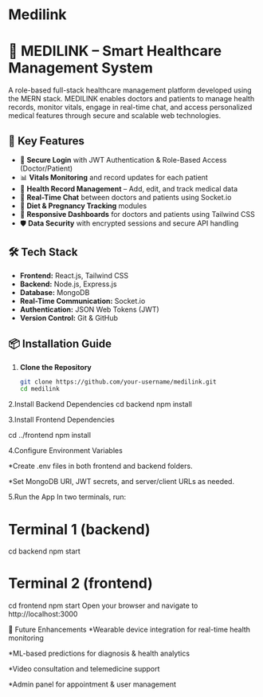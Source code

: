 # Medilink
# 🏥 MEDILINK – Smart Healthcare Management System

A role-based full-stack healthcare management platform developed using the MERN stack. MEDILINK enables doctors and patients to manage health records, monitor vitals, engage in real-time chat, and access personalized medical features through secure and scalable web technologies.

## 🌟 Key Features

- 🔐 **Secure Login** with JWT Authentication & Role-Based Access (Doctor/Patient)
- 📊 **Vitals Monitoring** and record updates for each patient
- 📁 **Health Record Management** – Add, edit, and track medical data
- 💬 **Real-Time Chat** between doctors and patients using Socket.io
- 🧠 **Diet & Pregnancy Tracking** modules
- 📱 **Responsive Dashboards** for doctors and patients using Tailwind CSS
- 🛡️ **Data Security** with encrypted sessions and secure API handling

## 🛠️ Tech Stack

- **Frontend:** React.js, Tailwind CSS  
- **Backend:** Node.js, Express.js  
- **Database:** MongoDB  
- **Real-Time Communication:** Socket.io  
- **Authentication:** JSON Web Tokens (JWT)  
- **Version Control:** Git & GitHub  

## 📦 Installation Guide

1. **Clone the Repository**  
   ```bash
   git clone https://github.com/your-username/medilink.git
   cd medilink
2.Install Backend Dependencies
cd backend
npm install

3.Install Frontend Dependencies

cd ../frontend
npm install

4.Configure Environment Variables

*Create .env files in both frontend and backend folders.

*Set MongoDB URI, JWT secrets, and server/client URLs as needed.

5.Run the App
In two terminals, run:

# Terminal 1 (backend)
cd backend
npm start

# Terminal 2 (frontend)
cd frontend
npm start
Open your browser and navigate to http://localhost:3000

🔮 Future Enhancements
*Wearable device integration for real-time health monitoring

*ML-based predictions for diagnosis & health analytics

*Video consultation and telemedicine support

*Admin panel for appointment & user management
